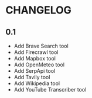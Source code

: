 CHANGELOG
=========

0.1
---

- Add Brave Search tool
- Add Firecrawl tool
- Add Mapbox tool
- Add OpenMeteo tool
- Add SerpApi tool
- Add Tavily tool
- Add Wikipedia tool
- Add YouTube Transcriber tool